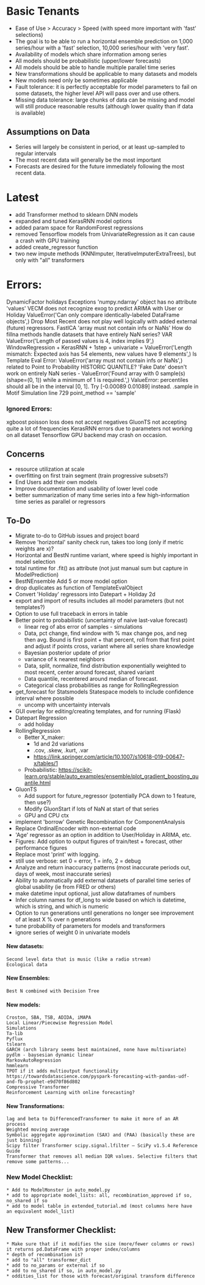# Basic Tenants
* Ease of Use > Accuracy > Speed (with speed more important with 'fast' selections)
* The goal is to be able to run a horizontal ensemble prediction on 1,000 series/hour with a 'fast' selection, 10,000 series/hour with 'very fast'.
* Availability of models which share information among series
* All models should be probabilistic (upper/lower forecasts)
* All models should be able to handle multiple parallel time series
* New transformations should be applicable to many datasets and models
* New models need only be sometimes applicable
* Fault tolerance: it is perfectly acceptable for model parameters to fail on some datasets, the higher level API will pass over and use others.
* Missing data tolerance: large chunks of data can be missing and model will still produce reasonable results (although lower quality than if data is available)

## Assumptions on Data
* Series will largely be consistent in period, or at least up-sampled to regular intervals
* The most recent data will generally be the most important
* Forecasts are desired for the future immediately following the most recent data.

# Latest
* add Transformer method to sklearn DNN models
* expanded and tuned KerasRNN model options
* added param space for RandomForest regressions
* removed Tensorflow models from UnivariateRegression as it can cause a crash with GPU training
* added create_regressor function
* two new impute methods (KNNImputer, IterativeImputerExtraTrees), but only with "all" transformers

# Errors: 
DynamicFactor holidays 	Exceptions 'numpy.ndarray' object has no attribute 'values'
VECM does not recognize exog to predict
ARIMA with User or Holiday ValueError('Can only compare identically-labeled DataFrame objects',)
Drop Most Recent does not play well logically with added external (future) regressors.
FastICA 'array must not contain infs or NaNs'
How do fillna methods handle datasets that have entirely NaN series?
VAR ValueError('Length of passed values is 4, index implies 9',)
WindowRegression + KerasRNN + 1step + univariate = ValueError('Length mismatch: Expected axis has 54 elements, new values have 9 elements',)
Is Template Eval Error: ValueError('array must not contain infs or NaNs',) related to Point to Probability HISTORIC QUANTILE?
'Fake Date' doesn't work on entirely NaN series - ValueError('Found array with 0 sample(s) (shape=(0, 1)) while a minimum of 1 is required.',)
ValueError: percentiles should all be in the interval [0, 1]. Try [-0.00089  0.01089] instead. .sample in Motif Simulation line 729 point_method == 'sample'

### Ignored Errors:
xgboost poisson loss does not accept negatives
GluonTS not accepting quite a lot of frequencies
KerasRNN errors due to parameters not working on all dataset
Tensorflow GPU backend may crash on occasion.

## Concerns
* resource utilization at scale
* overfitting on first train segment (train progressive subsets?)
* End Users add their own models
* Improve documentation and usability of lower level code
* better summarization of many time series into a few high-information time series as parallel or regressors

## To-Do
* Migrate to-do to GitHub issues and project board
* Remove 'horizontal' sanity check run, takes too long (only if metric weights are x)?
* Horizontal and BestN runtime variant, where speed is highly important in model selection
* total runtime for .fit() as attribute (not just manual sum but capture in ModelPrediction)
* BestNEnsemble Add 5 or more model option
* drop duplicates as function of TemplateEvalObject
* Convert 'Holiday' regressors into Datepart + Holiday 2d
* export and import of results includes all model parameters (but not templates?)
* Option to use full traceback in errors in table
* Better point to probabilistic (uncertainty of naive last-value forecast) 
	* linear reg of abs error of samples - simulations
	* Data, pct change, find window with % max change pos, and neg then avg. Bound is first point + that percent, roll from that first point and adjust if points cross, variant where all series share knowledge
	* Bayesian posterior update of prior
	* variance of k nearest neighbors
	* Data, split, normalize, find distribution exponentially weighted to most recent, center around forecast, shared variant
	* Data quantile, recentered around median of forecast.
	* Categorical class probabilities as range for RollingRegression
* get_forecast for Statsmodels Statespace models to include confidence interval where possible
	* uncomp with uncertainty intervals
* GUI overlay for editing/creating templates, and for running (Flask)
* Datepart Regression
	* add holiday
* RollingRegression
	* Better X_maker:
		* 1d and 2d variations
		* .cov, .skew, .kurt, .var
		* https://link.springer.com/article/10.1007/s10618-019-00647-x/tables/1
	* Probabilistic:
		https://scikit-learn.org/stable/auto_examples/ensemble/plot_gradient_boosting_quantile.html
* GluonTS
	* Add support for future_regressor  (potentially PCA down to 1 feature, then use?)
	* Modify GluonStart if lots of NaN at start of that series
	* GPU and CPU ctx
* implement 'borrow' Genetic Recombination for ComponentAnalysis
* Replace OrdinalEncoder with non-external code
* 'Age' regressor as an option in addition to User/Holiday in ARIMA, etc.
* Figures: Add option to output figures of train/test + forecast, other performance figures
* Replace most 'print' with logging.
 * still use verbose: set 0 = error, 1 = info, 2 = debug
* Analyze and return inaccuracy patterns (most inaccurate periods out, days of week, most inaccurate series)
* Ability to automatically add external datasets of parallel time series of global usability (ie from FRED or others)
* make datetime input optional, just allow dataframes of numbers
* Infer column names for df_long to wide based on which is datetime, which is string, and which is numeric
* Option to run generations until generations no longer see improvement of at least X % over n generations
* tune probability of parameters for models and transformers
* ignore series of weight 0 in univariate models

#### New datasets:
	Second level data that is music (like a radio stream)
	Ecological data

#### New Ensembles:
	Best N combined with Decision Tree

#### New models:
	Croston, SBA, TSB, ADIDA, iMAPA
	Local Linear/Piecewise Regression Model
	Simulations
	Ta-lib
	Pyflux
	tslearn
	GARCH (arch library seems best maintained, none have multivariate)
	pydlm - baysesian dynamic linear
	MarkovAutoRegression
	hmmlearn
	TPOT if it adds multioutput functionality
	https://towardsdatascience.com/pyspark-forecasting-with-pandas-udf-and-fb-prophet-e9d70f86d802
	Compressive Transformer
	Reinforcement Learning with online forecasting?
	

#### New Transformations:
	lag and beta to DifferencedTransformer to make it more of an AR process
	Weighted moving average
	Symbolic aggregate approximation (SAX) and (PAA) (basically these are just binning)
	Scipy filter Transformer scipy.signal.lfilter — SciPy v1.5.4 Reference Guide
	Transformer that removes all median IQR values. Selective filters that remove some patterns...

### New Model Checklist:
	* Add to ModelMonster in auto_model.py
	* add to appropriate model_lists: all, recombination_approved if so, no_shared if so
	* add to model table in extended_tutorial.md (most columns here have an equivalent model_list)

## New Transformer Checklist:
	* Make sure that if it modifies the size (more/fewer columns or rows) it returns pd.DataFrame with proper index/columns
	* depth of recombination is?
	* add to "all" transformer_dict
	* add to no_params or external if so
	* add to no_shared if so, in auto_model.py
	* oddities_list for those with forecast/original transform difference
